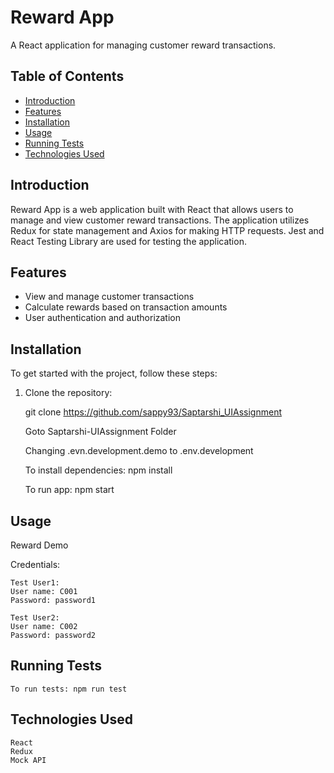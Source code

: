 # Reward App

A React application for managing customer reward transactions.

## Table of Contents

- [Introduction](#introduction)
- [Features](#features)
- [Installation](#installation)
- [Usage](#usage)
- [Running Tests](#running-tests)
- [Technologies Used](#technologies-used)


## Introduction

Reward App is a web application built with React that allows users to manage and view customer reward transactions. The application utilizes Redux for state management and Axios for making HTTP requests. Jest and React Testing Library are used for testing the application.

## Features

- View and manage customer transactions
- Calculate rewards based on transaction amounts
- User authentication and authorization

## Installation

To get started with the project, follow these steps:

1. Clone the repository:

    git clone https://github.com/sappy93/Saptarshi_UIAssignment

    Goto Saptarshi-UIAssignment Folder

    Changing .evn.development.demo to .env.development

    To install dependencies: npm install

    To run app: npm start


## Usage

Reward Demo

Credentials: 

    Test User1:
    User name: C001
    Password: password1

    Test User2:
    User name: C002
    Password: password2


## Running Tests

    To run tests: npm run test

## Technologies Used

    React
    Redux
    Mock API